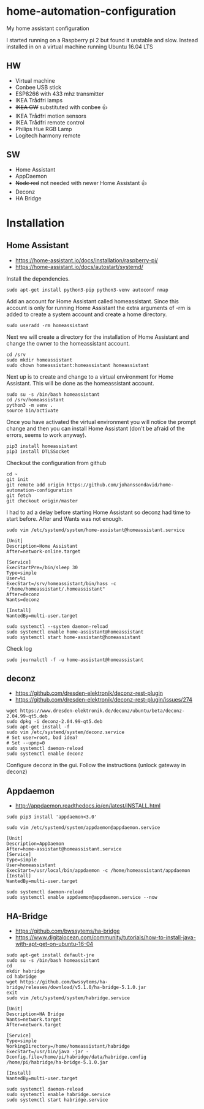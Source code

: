 # home-automation-configuration
My home assistant configuration

I started running on a Raspberry pi 2 but found it unstable and slow. Instead installed in on a virtual machine running Ubuntu 16.04 LTS

## HW
* Virtual machine
* Conbee USB stick
* ESP8266 with 433 mhz transmitter
* IKEA Trådfri lamps
* ~~IKEA GW~~ substituted with conbee :thumbsup:
* IKEA Trådfri motion sensors
* IKEA Trådfri remote control
* Philips Hue RGB Lamp
* Logitech harmony remote

## SW
* Home Assistant
* AppDaemon
* ~~Node red~~ not needed with newer Home Assistant :thumbsup:
* Deconz
* HA Bridge


# Installation

## Home Assistant
* https://home-assistant.io/docs/installation/raspberry-pi/
* https://home-assistant.io/docs/autostart/systemd/

Install the dependencies.
```
sudo apt-get install python3-pip python3-venv autoconf nmap
```

Add an account for Home Assistant called homeassistant. Since this account is only for running Home Assistant the extra arguments of -rm is added to create a system account and create a home directory.
```
sudo useradd -rm homeassistant
```

Next we will create a directory for the installation of Home Assistant and change the owner to the homeassistant account.
```
cd /srv
sudo mkdir homeassistant
sudo chown homeassistant:homeassistant homeassistant
```

Next up is to create and change to a virtual environment for Home Assistant. This will be done as the homeassistant account.
```
sudo su -s /bin/bash homeassistant
cd /srv/homeassistant
python3 -m venv .
source bin/activate
```

Once you have activated the virtual environment you will notice the prompt change and then you can install Home Assistant (don't be afraid of the errors, seems to work anyway).
```
pip3 install homeassistant
pip3 install DTLSSocket
```

Checkout the configuration from github
```
cd ~
git init
git remote add origin https://github.com/johanssondavid/home-automation-configuration
git fetch
git checkout origin/master
```

I had to ad a delay before starting Home Assistant so deconz had time to start before. After and Wants was not enough.
```
sudo vim /etc/systemd/system/home-assistant@homeassistant.service
```
```
[Unit]
Description=Home Assistant
After=network-online.target

[Service]
ExecStartPre=/bin/sleep 30
Type=simple
User=%i
ExecStart=/srv/homeassistant/bin/hass -c "/home/homeassistant/.homeassistant"
After=deconz
Wants=deconz

[Install]
WantedBy=multi-user.target
```

```
sudo systemctl --system daemon-reload
sudo systemctl enable home-assistant@homeassistant
sudo systemctl start home-assistant@homeassistant
```

Check log
```
sudo journalctl -f -u home-assistant@homeassistant
```

## deconz
* https://github.com/dresden-elektronik/deconz-rest-plugin
* https://github.com/dresden-elektronik/deconz-rest-plugin/issues/274

```
wget https://www.dresden-elektronik.de/deconz/ubuntu/beta/deconz-2.04.99-qt5.deb
sudo dpkg -i deconz-2.04.99-qt5.deb
sudo apt-get install -f
sudo vim /etc/systemd/system/deconz.service
# Set user=root, bad idea?
# Set --upnp=0
sudo systemctl daemon-reload
sudo systemctl enable deconz
```


Configure deconz in the gui. Follow the instructions (unlock gateway in deconz)


## Appdaemon
* http://appdaemon.readthedocs.io/en/latest/INSTALL.html
```
sudo pip3 install 'appdaemon<3.0'
```

```
sudo vim /etc/systemd/system/appdaemon@appdaemon.service
```
```
[Unit]
Description=AppDaemon
After=home-assistant@homeassistant.service
[Service]
Type=simple
User=homeassistant
ExecStart=/usr/local/bin/appdaemon -c /home/homeassistant/appdaemon
[Install]
WantedBy=multi-user.target
```

```
sudo systemctl daemon-reload
sudo systemctl enable appdaemon@appdaemon.service --now
```


## HA-Bridge
* https://github.com/bwssytems/ha-bridge
* https://www.digitalocean.com/community/tutorials/how-to-install-java-with-apt-get-on-ubuntu-16-04

```
sudo apt-get install default-jre
sudo su -s /bin/bash homeassistant
cd
mkdir habridge
cd habridge
wget https://github.com/bwssytems/ha-bridge/releases/download/v5.1.0/ha-bridge-5.1.0.jar
exit
sudo vim /etc/systemd/system/habridge.service
```

```
[Unit]
Description=HA Bridge
Wants=network.target
After=network.target

[Service]
Type=simple
WorkingDirectory=/home/homeassistant/habridge
ExecStart=/usr/bin/java -jar -Dconfig.file=/home/pi/habridge/data/habridge.config /home/pi/habridge/ha-bridge-5.1.0.jar

[Install]
WantedBy=multi-user.target
```

```
sudo systemctl daemon-reload
sudo systemctl enable habridge.service
sudo systemctl start habridge.service
```


